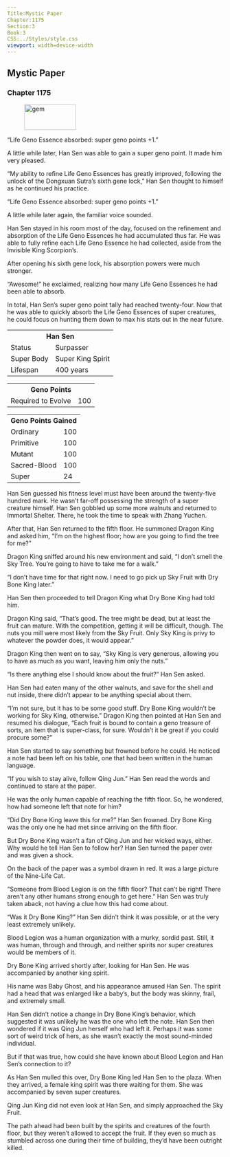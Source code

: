 ```yaml
---
Title:Mystic Paper 
Chapter:1175 
Section:3 
Book:3 
CSS:../Styles/style.css 
viewport: width=device-width
---
```

  
## Mystic Paper
### Chapter 1175
  
<figure>
	<img src="../Images/gem.gif" alt="gem" id="gem" width="120" height="60" />
</figure>
  

  
“Life Geno Essence absorbed: super geno points +1.”

A little while later, Han Sen was able to gain a super geno point. It made him very pleased.

“My ability to refine Life Geno Essences has greatly improved, following the unlock of the Dongxuan Sutra’s sixth gene lock,” Han Sen thought to himself as he continued his practice.

“Life Geno Essence absorbed: super geno points +1.”

A little while later again, the familiar voice sounded.

Han Sen stayed in his room most of the day, focused on the refinement and absorption of the Life Geno Essences he had accumulated thus far. He was able to fully refine each Life Geno Essence he had collected, aside from the Invisible King Scorpion’s.

After opening his sixth gene lock, his absorption powers were much stronger.

“Awesome!” he exclaimed, realizing how many Life Geno Essences he had been able to absorb.

In total, Han Sen’s super geno point tally had reached twenty-four. Now that he was able to quickly absorb the Life Geno Essences of super creatures, he could focus on hunting them down to max his stats out in the near future.

<div class="tables">
	<table class="status">
		<tr>
			<th colspan="2">Han Sen</th>
		</tr><tr>
			<td>Status</td>
				<td>Surpasser</td>
			</tr><tr>
			<td>Super Body</td>
				<td>Super King Spirit</td>
			</tr><tr>
			<td>Lifespan</td>
				<td>400 years</td>
			</tr>
	</table>
	<!-- Han Sen: Super Body Super King Spirit -->
	<!-- Level: Surpasser -->
	<!-- Lifespan: 400 -->
	<table class="geno-r">
		<tr>
			<th colspan="2">Geno Points</th>
		</tr><tr>
			<td>Required to Evolve</td>
			<td>100</td>
		</tr>
	</table>
	<!-- Evolution Requirement: 100 geno points -->
	<table class="geno">
		<tr>
			<th colspan="2">Geno Points Gained</th>
		</tr><tr>
			<td>Ordinary</td>
			<td>100</td>
		</tr><tr>
			<td>Primitive</td>
			<td>100</td>
		</tr><tr>
			<td>Mutant</td>
			<td>100</td>
		</tr><tr>
			<td>Sacred-Blood</td>
			<td>100</td>
		</tr><tr>
			<td>Super</td>
			<td>24</td>
		</tr>
	</table>
	<!-- Owned Geno Points: 100 ordinary geno points, 100 primitive geno points, 100 mutant geno points, 100 sacred-blood geno points, 24 super geno points -->
</div>

Han Sen guessed his fitness level must have been around the twenty-five hundred mark. He wasn’t far-off possessing the strength of a super creature himself. Han Sen gobbled up some more walnuts and returned to Immortal Shelter. There, he took the time to speak with Zhang Yuchen.

After that, Han Sen returned to the fifth floor. He summoned Dragon King and asked him, “I’m on the highest floor; how are you going to find the tree for me?”

Dragon King sniffed around his new environment and said, “I don’t smell the Sky Tree. You’re going to have to take me for a walk.”

“I don’t have time for that right now. I need to go pick up Sky Fruit with Dry Bone King later.”

Han Sen then proceeded to tell Dragon King what Dry Bone King had told him.

Dragon King said, “That’s good. The tree might be dead, but at least the fruit can mature. With the competition, getting it will be difficult, though. The nuts you mill were most likely from the Sky Fruit. Only Sky King is privy to whatever the powder does, it would appear.”

Dragon King then went on to say, “Sky King is very generous, allowing you to have as much as you want, leaving him only the nuts.”

“Is there anything else I should know about the fruit?” Han Sen asked.

Han Sen had eaten many of the other walnuts, and save for the shell and nut inside, there didn’t appear to be anything special about them.

“I’m not sure, but it has to be some good stuff. Dry Bone King wouldn’t be working for Sky King, otherwise.” Dragon King then pointed at Han Sen and resumed his dialogue, “Each fruit is bound to contain a geno treasure of sorts, an item that is super-class, for sure. Wouldn’t it be great if you could procure some?”

Han Sen started to say something but frowned before he could. He noticed a note had been left on his table, one that had been written in the human language.

“If you wish to stay alive, follow Qing Jun.” Han Sen read the words and continued to stare at the paper.

He was the only human capable of reaching the fifth floor. So, he wondered, how had someone left that note for him?

“Did Dry Bone King leave this for me?” Han Sen frowned. Dry Bone King was the only one he had met since arriving on the fifth floor.

But Dry Bone King wasn’t a fan of Qing Jun and her wicked ways, either. Why would he tell Han Sen to follow her? Han Sen turned the paper over and was given a shock.

On the back of the paper was a symbol drawn in red. It was a large picture of the Nine-Life Cat.

“Someone from Blood Legion is on the fifth floor? That can’t be right! There aren’t any other humans strong enough to get here.” Han Sen was truly taken aback, not having a clue how this had come about.

“Was it Dry Bone King?” Han Sen didn’t think it was possible, or at the very least extremely unlikely.

Blood Legion was a human organization with a murky, sordid past. Still, it was human, through and through, and neither spirits nor super creatures would be members of it.

Dry Bone King arrived shortly after, looking for Han Sen. He was accompanied by another king spirit.

His name was Baby Ghost, and his appearance amused Han Sen. The spirit had a head that was enlarged like a baby’s, but the body was skinny, frail, and extremely small.

Han Sen didn’t notice a change in Dry Bone King’s behavior, which suggested it was unlikely he was the one who left the note. Han Sen then wondered if it was Qing Jun herself who had left it. Perhaps it was some sort of weird trick of hers, as she wasn’t exactly the most sound-minded individual.

But if that was true, how could she have known about Blood Legion and Han Sen’s connection to it?

As Han Sen mulled this over, Dry Bone King led Han Sen to the plaza. When they arrived, a female king spirit was there waiting for them. She was accompanied by seven super creatures.

Qing Jun King did not even look at Han Sen, and simply approached the Sky Fruit.

The path ahead had been built by the spirits and creatures of the fourth floor, but they weren’t allowed to accept the fruit. If they even so much as stumbled across one during their time of building, they’d have been outright killed.